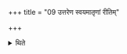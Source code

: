 +++
title = "09 उत्तरेण स्वयमातृणां रीतिम्"

+++

<details><summary>थिते</summary>

9. He brings the line upto the north of the naturally perforated stone.   
</details>
